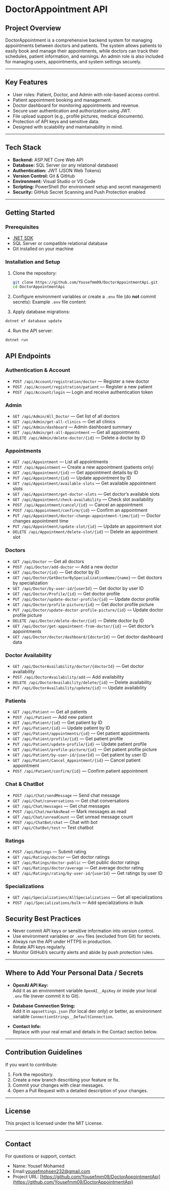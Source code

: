 # DoctorAppointment API

## Project Overview
DoctorAppointment is a comprehensive backend system for managing appointments between doctors and patients. The system allows patients to easily book and manage their appointments, while doctors can track their schedules, patient information, and earnings. An admin role is also included for managing users, appointments, and system settings securely.

---

## Key Features
- User roles: Patient, Doctor, and Admin with role-based access control.
- Patient appointment booking and management.
- Doctor dashboard for monitoring appointments and revenue.
- Secure user authentication and authorization using JWT.
- File upload support (e.g., profile pictures, medical documents).
- Protection of API keys and sensitive data.
- Designed with scalability and maintainability in mind.

---

## Tech Stack
- **Backend:** ASP.NET Core Web API
- **Database:** SQL Server (or any relational database)
- **Authentication:** JWT (JSON Web Tokens)
- **Version Control:** Git & GitHub
- **Environment:** Visual Studio or VS Code
- **Scripting:** PowerShell (for environment setup and secret management)
- **Security:** GitHub Secret Scanning and Push Protection enabled

---

## Getting Started

### Prerequisites
- [.NET SDK](https://dotnet.microsoft.com/download)
- SQL Server or compatible relational database
- Git installed on your machine

### Installation and Setup

1. Clone the repository:
    ```bash
    git clone https://github.com/Yousefmm09/DoctorAppointmentApi.git
    cd DoctorAppointmentApi
    ```

2. Configure environment variables or create a `.env` file (do **not** commit secrets):
   Example `.env` file content:

3. Apply database migrations:
 ```bash
 dotnet ef database update
 ```

4. Run the API server:
 ```bash
 dotnet run
 ```

## API Endpoints

### Authentication & Account

- `POST /api/Account/registration/doctor` — Register a new doctor  
- `POST /api/Account/registration/patient` — Register a new patient  
- `POST /api/Account/login` — Login and receive authentication token  

### Admin

- `GET /api/Admin/All_Doctor` — Get list of all doctors  
- `GET /api/Admin/get-all-clinics` — Get all clinics  
- `GET /api/Admin/dashboard` — Admin dashboard summary  
- `GET /api/Admin/get-all-Appointment` — Get all appointments  
- `DELETE /api/Admin/delete-doctor/{id}` — Delete a doctor by ID  

### Appointments

- `GET /api/Appointment` — List all appointments  
- `POST /api/Appointment` — Create a new appointment (patients only)  
- `GET /api/Appointment/{id}` — Get appointment details by ID  
- `PUT /api/Appointment/{id}` — Update appointment by ID  
- `GET /api/Appointment/available-slots` — Get available appointment slots  
- `GET /api/Appointment/get-doctor-slots` — Get doctor’s available slots  
- `GET /api/Appointment/check-availability` — Check slot availability  
- `POST /api/Appointment/cancel/{id}` — Cancel an appointment  
- `POST /api/Appointment/confirm/{id}` — Confirm an appointment  
- `PUT /api/Appointment/doctor-change-appointment-time/{id}` — Doctor changes appointment time  
- `PUT /api/Appointment/update-slot/{id}` — Update an appointment slot  
- `DELETE /api/Appointment/delete-slot/{id}` — Delete an appointment slot  

### Doctors

- `GET /api/Doctor` — Get all doctors  
- `POST /api/Doctor/add-doctor` — Add a new doctor  
- `GET /api/Doctor/{id}` — Get doctor by ID  
- `GET /api/Doctor/GetDoctorBySpecializationName/{name}` — Get doctors by specialization  
- `GET /api/Doctor/by-user-id/{userId}` — Get doctor by user ID  
- `GET /api/Doctor/Profile/{id}` — Get doctor profile  
- `PUT /api/Doctor/update-doctor-profile/{id}` — Update doctor profile  
- `GET /api/Doctor/profile-picture/{id}` — Get doctor profile picture  
- `PUT /api/Doctor/update-doctor-profile-picture/{id}` — Update doctor profile picture  
- `DELETE /api/Doctor/delete-doctor/{id}` — Delete doctor by ID  
- `GET /api/Doctor/get-appointment-from-doctor/{id}` — Get doctor’s appointments  
- `GET /api/Doctor/doctor/dashboard/{doctorId}` — Get doctor dashboard data  

### Doctor Availability

- `GET /api/DoctorAvailability/doctor/{doctorId}` — Get doctor availability  
- `POST /api/DoctorAvailability/add` — Add availability  
- `DELETE /api/DoctorAvailability/delete/{id}` — Delete availability  
- `PUT /api/DoctorAvailability/update/{id}` — Update availability  

### Patients

- `GET /api/Patient` — Get all patients  
- `POST /api/Patient` — Add new patient  
- `GET /api/Patient/{id}` — Get patient by ID  
- `PUT /api/Patient/{id}` — Update patient by ID  
- `GET /api/Patient/appointments/{id}` — Get patient appointments  
- `GET /api/Patient/profile/{id}` — Get patient profile  
- `PUT /api/Patient/update-profile/{id}` — Update patient profile  
- `GET /api/Patient/profile-picture/{id}` — Get patient profile picture  
- `GET /api/Patient/by-user-id/{userId}` — Get patient by user ID  
- `GET /api/Patient/Cancel_Appointment/{id}` — Cancel patient appointment  
- `POST /api/Patient/confirm/{id}` — Confirm patient appointment  

### Chat & ChatBot

- `POST /api/Chat/sendMessage` — Send chat message  
- `GET /api/Chat/conversations` — Get chat conversations  
- `GET /api/Chat/messages` — Get chat messages  
- `POST /api/Chat/markAsRead` — Mark messages as read  
- `GET /api/Chat/unreadCount` — Get unread message count  
- `POST /api/ChatBot/chat` — Chat with bot  
- `GET /api/ChatBot/test` — Test chatbot  

### Ratings

- `POST /api/Ratings` — Submit rating  
- `GET /api/Ratings/doctor` — Get doctor ratings  
- `GET /api/Ratings/doctor-public` — Get public doctor ratings  
- `GET /api/Ratings/doctor/average` — Get average doctor rating  
- `GET /api/Ratings/rating/by-user-id/{userId}` — Get ratings by user ID  

### Specializations

- `GET /api/Specializations/AllSpecializations` — Get all specializations  
- `POST /api/Specializations/bulk` — Add specializations in bulk  


## Security Best Practices

- Never commit API keys or sensitive information into version control.
- Use environment variables or `.env` files (excluded from Git) for secrets.
- Always run the API under HTTPS in production.
- Rotate API keys regularly.
- Monitor GitHub’s security alerts and abide by push protection rules.

---

## Where to Add Your Personal Data / Secrets

- **OpenAI API Key:**  
Add it as an environment variable `OpenAI__ApiKey` or inside your local `.env` file (never commit it to Git).

- **Database Connection String:**  
Add it in `appsettings.json` (for local dev only) or better, as environment variable `ConnectionStrings__DefaultConnection`.

- **Contact Info:**  
Replace with your real email and details in the Contact section below.

---

## Contribution Guidelines

If you want to contribute:

1. Fork the repository.
2. Create a new branch describing your feature or fix.
3. Commit your changes with clear messages.
4. Open a Pull Request with a detailed description of your changes.

---

## License

This project is licensed under the MIT License.

---

## Contact

For questions or support, contact:

- Name: Yousef Mohamed  
- Email:yousefmohsen232@gmail.com  
- Project URL: [https://github.com/Yousefmm09/DoctorAppointmentApi](https://github.com/Yousefmm09/DoctorAppointmentApi)

